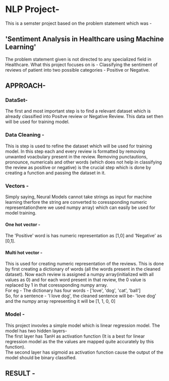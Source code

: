 # NLP Project-
This is a semster project based on the problem statement which was - 
<h2> 'Sentiment Analysis in Healthcare using Machine Learning' </h2>The problem statement given is not directed to any specialized field in Healthcare. What this project focuses on is - Classifying the sentiment of reviews of patient into two possible categories - Positive or Negative.  


## APPROACH- 
### DataSet-
The first and most important step is to find a relevant dataset which is already classified into Positve review or Negative Review. This data set then will be used for training model. 

### Data Cleaning - 
This is step is used to refine the dataset which will be used for training model. In this step each and every review is formatted by removing unwanted voacbulary present in the review. Removing punctautions, pronounce, numericals and other words (which does not help in classifying the review as positive or negative) is the crucial step which is done by creating a function and passing the dataset in it. 

### Vectors - 
Simply saying, Neural Models cannot take strings as input for machine learning therfore the string are converted to coressponding numeric representation(here we used numpy array) which can easily be used for model training. 
#### One hot vector -
The 'Positive' word is has numeric representation as [1,0] and 'Negative' as [0,1].
#### Multi hot vector - 
This is used for creating numeric representation of the reviews. This is done by first creating a dictionary of words (all the words present in the cleaned dataset). Now each review is assigned a numpy array(initialized with all values as 0) and for each word present in that review, the 0 value is replaced by 1 in that coressponding numpy array. <br />
For eg - The dictionary has four words - ['love', 'dog', 'cat', 'ball'] <br />
So, for a sentence - 'I love dog', the cleaned sentence will be- 'love dog' and the numpy array representing it will be [1, 1, 0, 0]

### Model -
This project invovles a simple model which is linear regression model. The model has two hidden layers- <br />
The first layer has TanH as activation function (It is a best for linear regression model as the the values are mapped quite accurately by this function). <br />
The second layer has sigmoid as activation function cause the output of the model should be binary classified.

## RESULT - 
